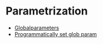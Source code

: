 # Parametrization

* [Globalparameters](./globalparameters.md)
* [Programmatically set glob param](./programmatically-set-glob-param.md)
